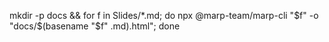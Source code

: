 mkdir -p docs && for f in Slides/*.md; do npx @marp-team/marp-cli "$f" -o "docs/$(basename "$f" .md).html"; done

